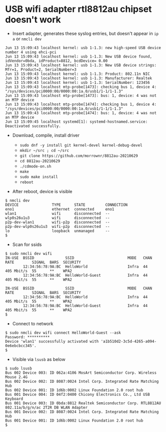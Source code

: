 # USB wifi adapter rtl8812au chipset doesn't work

* Insert adapter, generates these syslog entries, but doesn't appear in `ip a` or `nmcli dev`

````
Jun 13 15:09:43 localhost kernel: usb 1-1.3: new high-speed USB device number 4 using ehci-pci
Jun 13 15:09:43 localhost kernel: usb 1-1.3: New USB device found, idVendor=0bda, idProduct=8812, bcdDevice= 0.00
Jun 13 15:09:43 localhost kernel: usb 1-1.3: New USB device strings: Mfr=1, Product=2, SerialNumber=3
Jun 13 15:09:43 localhost kernel: usb 1-1.3: Product: 802.11n NIC
Jun 13 15:09:43 localhost kernel: usb 1-1.3: Manufacturer: Realtek
Jun 13 15:09:43 localhost kernel: usb 1-1.3: SerialNumber: 123456
Jun 13 15:09:43 localhost mtp-probe[1473]: checking bus 1, device 4: "/sys/devices/pci0000:00/0000:00:1a.0/usb1/1-1/1-1.3"
Jun 13 15:09:43 localhost mtp-probe[1473]: bus: 1, device: 4 was not an MTP device
Jun 13 15:09:43 localhost mtp-probe[1474]: checking bus 1, device 4: "/sys/devices/pci0000:00/0000:00:1a.0/usb1/1-1/1-1.3"
Jun 13 15:09:43 localhost mtp-probe[1474]: bus: 1, device: 4 was not an MTP device
Jun 13 15:09:45 localhost systemd[1]: systemd-hostnamed.service: Deactivated successfully.
````

* Download, compile, install driver

  * `sudo dnf -y install git kernel-devel kernel-debug-devel`
  * `mkdir ~/src ; cd ~/src`
  * `git clone https://github.com/morrownr/8812au-20210629`
  * `cd 8812au-20210629`
  * `./cdmode-on.sh`
  * `make`
  * `sudo make install`
  * `reboot`

* After reboot, device is visible

````
$ nmcli dev
DEVICE               TYPE      STATE         CONNECTION
eno1                 ethernet  connected     eno1
wlan1                wifi      disconnected  --
wlp0s26u1u3          wifi      disconnected  --
p2p-dev-wlan1        wifi-p2p  disconnected  --
p2p-dev-wlp0s26u1u3  wifi-p2p  disconnected  --
lo                   loopback  unmanaged     --
$
````

* Scan for ssids

````
$ sudo nmcli dev wifi
IN-USE  BSSID              SSID                        MODE   CHAN  RATE        SIGNAL  BARS  SECURITY
        12:34:56:78:9A:BC  HelloWorld                  Infra  44    405 Mbit/s  55      **    WPA2
        12:34:56:78:9A:BC  HelloWorld-Guest            Infra  44    405 Mbit/s  55      **    WPA2

IN-USE  BSSID              SSID                        MODE   CHAN  RATE        SIGNAL  BARS  SECURITY
        12:34:56:78:9A:BC  HelloWorld                  Infra  44    405 Mbit/s  55      **    WPA2
        12:34:56:78:9A:BC  HelloWorld-Guest            Infra  44    405 Mbit/s  55      **    WPA2
$
````

* Connect to network

````
$ sudo nmcli dev wifi connect HelloWorld-Guest --ask
Password: **********
Device 'wlan1' successfully activated with 'a1b510d2-3c5d-4265-a094-0e6ebcbcc345'.
$
````

* Visible via `lsusb` as below

````
$ sudo lsusb
Bus 002 Device 003: ID 062a:4106 MosArt Semiconductor Corp. Wireless Mouse 2.4G
Bus 002 Device 002: ID 8087:0024 Intel Corp. Integrated Rate Matching Hub
Bus 002 Device 001: ID 1d6b:0002 Linux Foundation 2.0 root hub
Bus 001 Device 004: ID 04f2:0400 Chicony Electronics Co., Ltd USB Keyboard
Bus 001 Device 003: ID 0bda:8812 Realtek Semiconductor Corp. RTL8812AU 802.11a/b/g/n/ac 2T2R DB WLAN Adapter
Bus 001 Device 002: ID 8087:0024 Intel Corp. Integrated Rate Matching Hub
Bus 001 Device 001: ID 1d6b:0002 Linux Foundation 2.0 root hub
$
````

